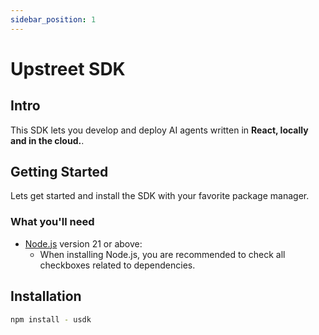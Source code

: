 ```yaml
---
sidebar_position: 1
---
```


# Upstreet SDK

## Intro

This SDK lets you develop and deploy AI agents written in **React, locally and in the cloud.**.

## Getting Started

Lets get started and install the SDK with your favorite package manager.

### What you'll need

- [Node.js](https://nodejs.org/en/download/) version 21 or above:
  - When installing Node.js, you are recommended to check all checkboxes related to dependencies.

## Installation

```bash
npm install - usdk
```
